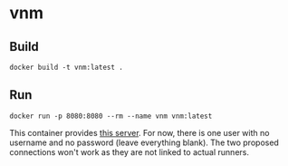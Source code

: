 # vnm

## Build

```shell
docker build -t vnm:latest .
```

## Run

```shell
docker run -p 8080:8080 --rm --name vnm vnm:latest
```

This container provides [this server](localhost:8080).
For now, there is one user with no username and no password (leave everything blank).
The two proposed connections won't work as they are not linked to actual runners.
